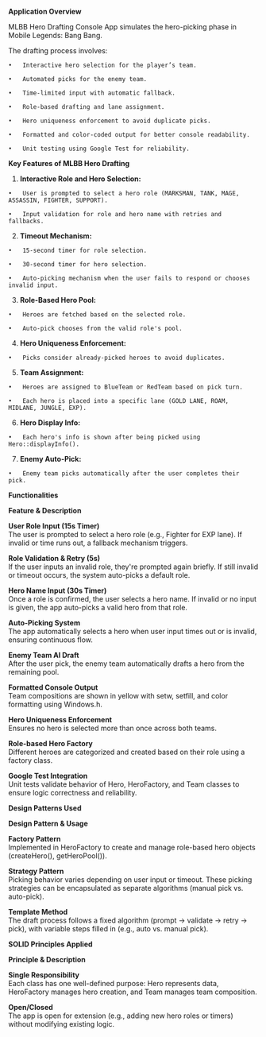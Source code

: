   **Application Overview**
  
  MLBB Hero Drafting Console App simulates the hero-picking phase in Mobile Legends: Bang Bang.
  
  The drafting process involves:
   
    •	Interactive hero selection for the player’s team.
    
    •	Automated picks for the enemy team.
   
    •	Time-limited input with automatic fallback.
   
    •	Role-based drafting and lane assignment.
    
    •	Hero uniqueness enforcement to avoid duplicate picks.
    
    •	Formatted and color-coded output for better console readability.
    
    •	Unit testing using Google Test for reliability.
  
  **Key Features of MLBB Hero Drafting**
  
  1.	**Interactive Role and Hero Selection:**
     
    •	User is prompted to select a hero role (MARKSMAN, TANK, MAGE, ASSASSIN, FIGHTER, SUPPORT).
    
    •	Input validation for role and hero name with retries and fallbacks.
    
  2.	**Timeout Mechanism:**

    •	15-second timer for role selection.
    
    •	30-second timer for hero selection.
    
    •	Auto-picking mechanism when the user fails to respond or chooses invalid input.
    
  3.	**Role-Based Hero Pool:**
     
    •	Heroes are fetched based on the selected role.
    
    •	Auto-pick chooses from the valid role's pool.
    
  4.	**Hero Uniqueness Enforcement:**
     
    •	Picks consider already-picked heroes to avoid duplicates.
    
  5.	**Team Assignment:**
     
    •	Heroes are assigned to BlueTeam or RedTeam based on pick turn.
    
    •	Each hero is placed into a specific lane (GOLD LANE, ROAM, MIDLANE, JUNGLE, EXP).
    
  6.	**Hero Display Info:**
     
    •	Each hero's info is shown after being picked using Hero::displayInfo().
    
  7.	**Enemy Auto-Pick:**

    •	Enemy team picks automatically after the user completes their pick.

    
  
  
  **Functionalities**
  
  **Feature & Description**
  
  **User Role Input (15s Timer)**	    
                                      The user is prompted to select a hero role (e.g., Fighter for EXP lane). 
                                      If invalid or time runs out, a fallback mechanism triggers.
                                  
                                  
  **Role Validation & Retry (5s)**	   
                                      If the user inputs an invalid role, they're prompted again briefly. 
                                      If still invalid or timeout occurs, the system auto-picks a default role.
                                  
                                  
  **Hero Name Input (30s Timer)**	    
                                      Once a role is confirmed, the user selects a hero name.
                                      If invalid or no input is given, the app auto-picks a valid hero from that role.
                                  
                                  
  **Auto-Picking System**	            
                                      The app automatically selects a hero when user input times out or is invalid,
                                      ensuring continuous flow.
                                  
                                  
  **Enemy Team AI Draft**	            
                                      After the user pick, the enemy team automatically drafts a hero from the remaining pool.
  
  
  **Formatted Console Output**	       
                                      Team compositions are shown in yellow with setw, setfill, and color formatting using Windows.h.
  
  
  **Hero Uniqueness Enforcement**	    
                                      Ensures no hero is selected more than once across both teams.
  
  
  **Role-based Hero Factory**	        
                                      Different heroes are categorized and created based on their role using a factory class.
  
  
  **Google Test Integration**	        
                                      Unit tests validate behavior of Hero, HeroFactory, and Team classes to ensure
                                      logic correctness and reliability.


                                      
  
  **Design Patterns	Used**
  
  **Design Pattern & Usage**
  
  **Factory Pattern**      	
                               Implemented in HeroFactory to create and manage role-based hero objects (createHero(), getHeroPool()).

  
  **Strategy Pattern**	     
                               Picking behavior varies depending on user input or timeout.
                               These picking strategies can be encapsulated as separate algorithms (manual pick vs. auto-pick).
                        
                        
  **Template Method**       
                               The draft process follows a fixed algorithm (prompt → validate → retry → pick),
                               with variable steps filled in (e.g., auto vs. manual pick).
  



                        
  **SOLID Principles Applied**
  
  **Principle & Description**
  
 **Single Responsibility**	     
                               Each class has one well-defined purpose: Hero represents data, HeroFactory manages
                               hero creation, and Team manages team composition.

                            
  **Open/Closed**	              
                               The app is open for extension (e.g., adding new hero roles or timers)
                               without modifying existing logic.
  
  
  
  
